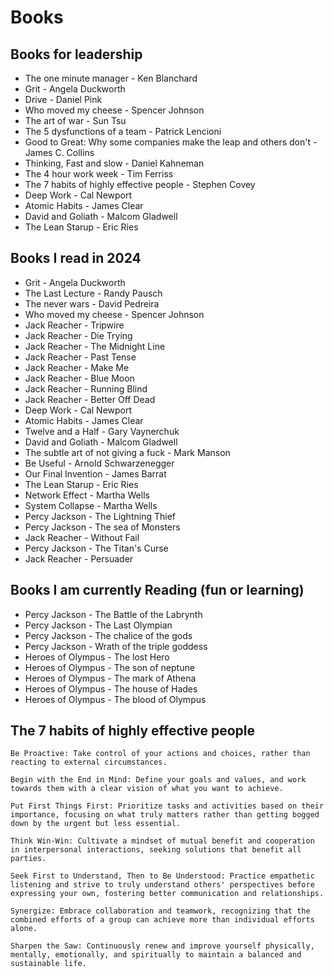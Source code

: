 # Books
## Books for leadership
- The one minute manager - Ken Blanchard
- Grit - Angela Duckworth
- Drive - Daniel Pink
- Who moved my cheese - Spencer Johnson
- The art of war - Sun Tsu
- The 5 dysfunctions of a team - Patrick Lencioni
- Good to Great: Why some companies make the leap and others don't - James C. Collins
- Thinking, Fast and slow - Daniel Kahneman
- The 4 hour work week - Tim Ferriss
- The 7 habits of highly effective people - Stephen Covey
- Deep Work - Cal Newport
- Atomic Habits - James Clear
- David and Goliath - Malcom Gladwell
- The Lean Starup - Eric Ries

## Books I read in 2024
- Grit - Angela Duckworth
- The Last Lecture - Randy Pausch
- The never wars - David Pedreira
- Who moved my cheese - Spencer Johnson
- Jack Reacher - Tripwire
- Jack Reacher - Die Trying
- Jack Reacher - The Midnight Line
- Jack Reacher - Past Tense
- Jack Reacher - Make Me
- Jack Reacher - Blue Moon
- Jack Reacher - Running Blind
- Jack Reacher - Better Off Dead
- Deep Work - Cal Newport
- Atomic Habits - James Clear
- Twelve and a Half - Gary Vaynerchuk
- David and Goliath - Malcom Gladwell
- The subtle art of not giving a fuck - Mark Manson
- Be Useful - Arnold Schwarzenegger
- Our Final Invention - James Barrat
- The Lean Starup - Eric Ries
- Network Effect - Martha Wells
- System Collapse - Martha Wells
- Percy Jackson - The Lightning Thief
- Percy Jackson - The sea of Monsters
- Jack Reacher - Without Fail
- Percy Jackson - The Titan's Curse
- Jack Reacher - Persuader

## Books I am currently Reading (fun or learning)
- Percy Jackson - The Battle of the Labrynth
- Percy Jackson - The Last Olympian
- Percy Jackson - The chalice of the gods
- Percy Jackson - Wrath of the triple goddess
- Heroes of Olympus - The lost Hero
- Heroes of Olympus - The son of neptune
- Heroes of Olympus - The mark of Athena
- Heroes of Olympus - The house of Hades
- Heroes of Olympus - The blood of Olympus


## The 7 habits of highly effective people
    Be Proactive: Take control of your actions and choices, rather than reacting to external circumstances.

    Begin with the End in Mind: Define your goals and values, and work towards them with a clear vision of what you want to achieve.

    Put First Things First: Prioritize tasks and activities based on their importance, focusing on what truly matters rather than getting bogged down by the urgent but less essential.

    Think Win-Win: Cultivate a mindset of mutual benefit and cooperation in interpersonal interactions, seeking solutions that benefit all parties.

    Seek First to Understand, Then to Be Understood: Practice empathetic listening and strive to truly understand others' perspectives before expressing your own, fostering better communication and relationships.

    Synergize: Embrace collaboration and teamwork, recognizing that the combined efforts of a group can achieve more than individual efforts alone.

    Sharpen the Saw: Continuously renew and improve yourself physically, mentally, emotionally, and spiritually to maintain a balanced and sustainable life.
